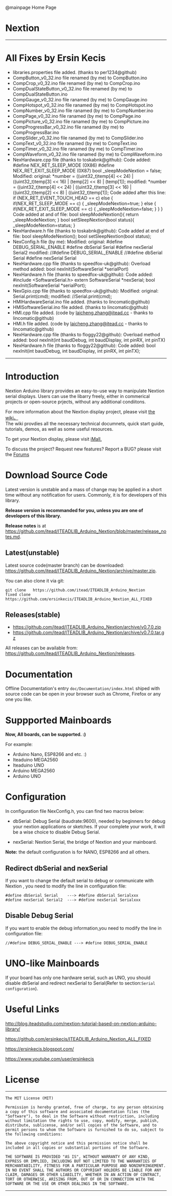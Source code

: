 @mainpage Home Page

# Nextion

--------------------------------------------------------------------------------

# All Fixes by Ersin Kecis
* libraries.properties file added. (thanks to per1234@github)
* CompButton_v0_32.ino          file renamed (by me) to CompButton.ino
* CompCrop_v0_32.ino            file renamed (by me) to CompCrop.ino
* CompDualStateButton_v0_32.ino file renamed (by me) to CompDualStateButton.ino
* CompGauge_v0_32.ino           file ranamed (by me) to CompGauge.ino
* CompHotspot_v0_32.ino         file ranamed (by me) to CompHotspot.ino
* CompNumber_v0_32.ino          file ranamed (by me) to CompNumber.ino
* CompPage_v0_32.ino            file ranamed (by me) to CompPage.ino
* CompPicture_v0_32.ino         file ranamed (by me) to CompPicture.ino
* CompProgressBar_v0_32.ino     file ranamed (by me) to CompProgressBar.ino
* CompSlider_v0_32.ino          file ranamed (by me) to CompSlider.ino
* CompText_v0_32.ino            file ranamed (by me) to CompText.ino
* CompTimer_v0_32.ino           file ranamed (by me) to CompTimer.ino
* CompWaveform_v0_32.ino        file ranamed (by me) to CompWaveform.ino
* NexHardware.cpp file (thanks to toskabnk@github):
  Code added:
      #define NEX_RET_SLEEP_MODE                  (0X86)
      #define NEX_RET_EXIT_SLEEP_MODE             (0X87)
      bool _sleepModeNextion = false;
  Modified:
      original:  *number = ((uint32_t)temp[4] << 24) | ((uint32_t)temp[3] << 16) | (temp[2] << 8) | (temp[1]);
      modified:  *number = ((uint32_t)temp[4] << 24) | ((uint32_t)temp[3] << 16) | ((uint32_t)temp[2] << 8) | ((uint32_t)temp[1]);
  Code added after this line: if (NEX_RET_EVENT_TOUCH_HEAD == c)
      else 
      {
          if(NEX_RET_SLEEP_MODE == c)
          {
              _sleepModeNextion=true;
          } 
          else
          {
              if(NEX_RET_EXIT_SLEEP_MODE == c)
              {
                  _sleepModeNextion=false;
              }
          }
      }
  Code added at and of file:
      bool sleepModeNextion(){
          return _sleepModeNextion;
      }
      bool setSleepNextion(bool status){
          _sleepModeNextion=status;
      }
* NexHardware.h file (thanks to toskabnk@github):
  Code added at end of file:
      bool sleepModeNextion();
      bool setSleepNextion(bool status);
* NexConfig.h file (by me):
  Modified:
      original: #define DEBUG_SERIAL_ENABLE
                #define dbSerial Serial
                #define nexSerial Serial2
      modified: //#define DEBUG_SERIAL_ENABLE
                //#define dbSerial Serial
                #define nexSerial Serial
* NexHardware.cpp file (thanks to speedfox-uk@github):
  Overload method added: bool nexInit(SoftwareSerial *serialPort)
* NexHardware.h file (thanks to speedfox-uk@github):
  Code added:
      #include <SoftwareSerial.h>
      extern SoftwareSerial *nexSerial;
      bool nexInit(SoftwareSerial *serialPort);
* NexGpio.cpp file (thanks to speedfox-uk@github):
  Modified:
      original: Serial.print(cmd);
      modified: //Serial.print(cmd);
* HMIHardwareSerial.ino file added. (thanks to lincomatic@github)
* HMISoftwareSerial.ino file added. (thanks to lincomatic@github)
* HMI.cpp file added. (code by laicheng.zhang@itead.cc - thanks to lincomatic@github)
* HMI.h file added. (code by laicheng.zhang@itead.cc - thanks to lincomatic@github)
* NexHardware.cpp file (thanks to floggy22@github):
  Overload method added: bool nexInit(int baudDebug, int baudDisplay, int pinRX, int pinTX)
* NexHardware.h file (thanks to floggy22@github):
  Code added:
      bool nexInit(int baudDebug, int baudDisplay, int pinRX, int pinTX);
--------------------------------------------------------------------------------

# Introduction

Nextion Arduino library provides an easy-to-use way to manipulate Nextion serial
displays. Users can use the libarry freely, either in commerical projects or 
open-source prjects,  without any additional condiitons. 

For more information about the Nextion display project, please visit 
[the wiki。](http://wiki.iteadstudio.com/Nextion_HMI_Solution)  
The wiki provdies all the necessary technical documnets, quick start guide, 
tutorials, demos, as well as some useful resources.

To get your Nextion display, please visit 
[iMall.](http://imall.itead.cc/display/nextion.html)

To discuss the project?  Request new features?  Report a BUG? please visit the 
[Forums](http://support.iteadstudio.com/discussions/1000058038)

# Download Source Code 

Latest version is unstable and a mass of change may be applied in a short time 
without any notification for users. Commonly, it is for developers of this 
library. 

**Release version is recommanded for you, unless you are one of developers of this 
library.**

**Release notes** is at
<https://github.com/itead/ITEADLIB_Arduino_Nextion/blob/master/release_notes.md>.

## Latest(unstable)

Latest source code(master branch) can be downloaded:
  <https://github.com/itead/ITEADLIB_Arduino_Nextion/archive/master.zip>. 

You can also clone it via git:

    git clone   https://github.com/itead/ITEADLIB_Arduino_Nextion
    fixed clone https://github.com/ersinkecis/ITEADLIB_Arduino_Nextion_ALL_FIXED

## Releases(stable)

  - https://github.com/itead/ITEADLIB_Arduino_Nextion/archive/v0.7.0.zip
  - https://github.com/itead/ITEADLIB_Arduino_Nextion/archive/v0.7.0.tar.gz

All releases can be available from:
<https://github.com/itead/ITEADLIB_Arduino_Nextion/releases>.

# Documentation

Offline Documentation's entry `doc/Documentation/index.html` shiped with source code
can be open in your browser such as Chrome, Firefox or any one you like. 

# Suppported Mainboards

**Now, All boards, can be supported. :)**

For example:

  - Arduino Nano, ESP8266 and etc. :)
  - Iteaduino MEGA2560
  - Iteaduino UNO
  - Arduino MEGA2560
  - Arduino UNO

# Configuration

In configuration file NexConfig.h, you can find two macros below:

  - dbSerial: Debug Serial (baudrate:9600), needed by beginners for debug your 
    nextion applications or sketches. If your complete your work, it will be a 
    wise choice to disable Debug Serial.

  - nexSerial: Nextion Serial, the bridge of Nextion and your mainboard.

**Note:** the default configuration is for NANO, ESP8266 and all others.

## Redirect dbSerial and nexSerial

If you want to change the default serial to debug or communicate with Nextion ,
you need to modify the line in configuration file:

    #define dbSerial Serial    ---> #define dbSerial Serialxxx
    #define nexSerial Serial2  ---> #define nexSerial Serialxxx

## Disable Debug Serial

If you want to enable the debug information,you need to modify the line in 
configuration file:

    //#define DEBUG_SERIAL_ENABLE ---> #define DEBUG_SERIAL_ENABLE

# UNO-like Mainboards

If your board has only one hardware serial, such as UNO, you should disable 
dbSerial and redirect nexSerial to Serial(Refer to section:`Serial configuration`). 

# Useful Links

<http://blog.iteadstudio.com/nextion-tutorial-based-on-nextion-arduino-library/>

<https://github.com/ersinkecis/ITEADLIB_Arduino_Nextion_ALL_FIXED>

<https://ersinkecis.blogspot.com/>

<https://www.youtube.com/user/ersinkecis>

# License

-------------------------------------------------------------------------------


    The MIT License (MIT) 

    Permission is hereby granted, free of charge, to any person obtaining a copy of this software and associated documentation files (the "Software"), to deal in the Software without restriction, including without limitation the rights to use, copy, modify, merge, publish, distribute, sublicense, and/or sell copies of the Software, and to permit persons to whom the Software is furnished to do so, subject to the following conditions: 
    
    The above copyright notice and this permission notice shall be included in all copies or substantial portions of the Software.
    
    THE SOFTWARE IS PROVIDED "AS IS", WITHOUT WARRANTY OF ANY KIND, EXPRESS OR IMPLIED, INCLUDING BUT NOT LIMITED TO THE WARRANTIES OF MERCHANTABILITY, FITNESS FOR A PARTICULAR PURPOSE AND NONINFRINGEMENT. IN NO EVENT SHALL THE AUTHORS OR COPYRIGHT HOLDERS BE LIABLE FOR ANY CLAIM, DAMAGES OR OTHER LIABILITY, WHETHER IN AN ACTION OF CONTRACT, TORT OR OTHERWISE, ARISING FROM, OUT OF OR IN CONNECTION WITH THE SOFTWARE OR THE USE OR OTHER DEALINGS IN THE SOFTWARE.


-------------------------------------------------------------------------------
